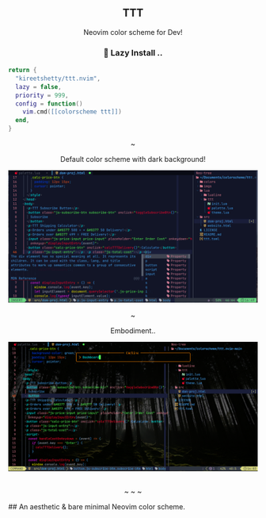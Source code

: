 <p align="center">
    <h2 align="center"> TTT </h2>
</p>
<p align="center">
  Neovim color scheme for Dev!
</p>
<p>
    <h3 align="center">🎨 Lazy Install ..</h3>
</p>
  
```lua
return {
  "kireetshetty/ttt.nvim",
  lazy = false,
  priority = 999,
  config = function()
    vim.cmd([[colorscheme ttt]])
  end,
}
```
<p align="center">
    ~
</p>
<p align="center">
  Default color scheme with dark background!
</p>
<p align="center">
    <img src="imgs/colorscheme.lua.png" />
</p>
<p align="center">
    ~
</p>
<p align="center">
  Embodiment..
</p>
<p align="center">
    <img src="imgs/transparent.lua.png" />
</p>
<h2></h2>
<p align="center">
  ~ ~ ~
</p>
## An aesthetic & bare minimal Neovim color scheme.
<h2></h2>
